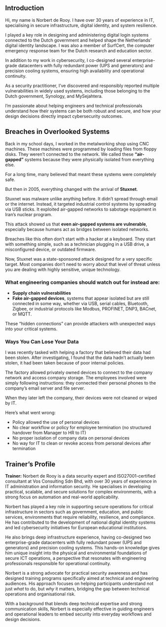 ## Introduction

Hi, my name is Norbert de Rooy. I have over 30 years of experience in IT, specialising in secure infrastructure, digital identity, and system resilience.

I played a key role in designing and administering digital login systems connected to the Dutch government and helped shape the Netherlands' digital identity landscape. I was also a member of SurfCert, the computer emergency response team for the Dutch research and education sector.

In addition to my work in cybersecurity, I co-designed several enterprise-grade datacenters with fully redundant power (UPS and generators) and precision cooling systems, ensuring high availability and operational continuity.

As a security practitioner, I’ve discovered and responsibly reported multiple vulnerabilities in widely used systems, including those belonging to the Dutch government, Synology, and MySejahtera.

I’m passionate about helping engineers and technical professionals understand how their systems can be both robust and secure, and how your design decisions directly impact cybersecurity outcomes.

## Breaches in Overlooked Systems

Back in my school days, I worked in the metalworking shop using CNC machines. These machines were programmed by loading files from floppy disks. They weren’t connected to the network. We called these **“air-gapped”** systems because they were physically isolated from everything else.

For a long time, many believed that meant these systems were completely safe.

But then in 2005, everything changed with the arrival of **Stuxnet**.

Stuxnet was malware unlike anything before. It didn’t spread through email or the internet. Instead, it targeted industrial control systems by spreading via USB sticks. It exploited air-gapped networks to sabotage equipment in Iran’s nuclear program.

This attack showed us that **even air-gapped systems are vulnerable**, especially because humans act as bridges between isolated networks.

Breaches like this often don’t start with a hacker at a keyboard. They start with something simple, such as a technician plugging in a USB drive, a misconfigured device, or outdated firmware.

Now, Stuxnet was a state-sponsored attack designed for a very specific target. Most companies don’t need to worry about that level of threat unless you are dealing with highly sensitive, unique technology.

### What engineering companies should watch out for instead are:

- **Supply chain vulnerabilities**  
- **Fake air-gapped devices**, systems that appear isolated but are still connected in some way, whether via USB, serial cables, Bluetooth, Zigbee, or industrial protocols like Modbus, PROFINET, DNP3, BACnet, or MQTT.

These “hidden connections” can provide attackers with unexpected ways into your critical systems.

### Ways You Can Lose Your Data

I was recently tasked with helping a factory that believed their data had been stolen. After investigating, I found that the data hadn’t actually been stolen, it had been taken because of poor internal policies.

The factory allowed privately owned devices to connect to the company network and access company storage. The employees involved were simply following instructions: they connected their personal phones to the company’s email server and file server. 

When they later left the company, their devices were not cleaned or wiped by IT.

Here’s what went wrong:

- Policy allowed the use of personal devices
- No clear workflow or policy for employee termination (no structured handover from Manager to HR to IT)
- No proper isolation of company data on personal devices
- No way for IT to clean or revoke access from personal devices after termination

## Trainer’s Profile

**Trainer:** Norbert de Rooy is a data security expert and ISO27001-certified consultant at Vos Consulting Sdn Bhd, with over 30 years of experience in IT administration and information security. He specialises in developing practical, scalable, and secure solutions for complex environments, with a strong focus on automation and real-world applicability.

Norbert has played a key role in supporting secure operations for critical infrastructure in sectors such as government, education, and public services, environments that require reliability, resilience, and compliance. He has contributed to the development of national digital identity systems and led cybersecurity initiatives for European educational institutions.

He also brings deep infrastructure experience, having co-designed two enterprise-grade datacenters with fully redundant power (UPS and generators) and precision cooling systems. This hands-on knowledge gives him unique insight into the physical and environmental foundations of secure ICT operations, a perspective that resonates with engineering professionals responsible for operational continuity.

Norbert is a strong advocate for practical security awareness and has designed training programs specifically aimed at technical and engineering audiences. His approach focuses on helping participants understand not just *what* to do, but *why* it matters, bridging the gap between technical operations and organisational risk.

With a background that blends deep technical expertise and strong communication skills, Norbert is especially effective in guiding engineers and operational leaders to embed security into everyday workflows and design decisions.
